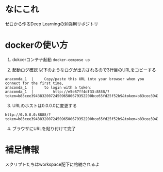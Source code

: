 # なにこれ
ゼロから作るDeep Learningの勉強用リポジトリ

# dockerの使い方

1. dokcerコンテナ起動
``` docker-compose up ```

2. 起動ログ確認
以下のようなログが出力されるので3行目のURLをコピーする
```
anaconda_1  |     Copy/paste this URL into your browser when you connect for the first time,
anaconda_1  |     to login with a token:
anaconda_1  |         http://e5e87ff4df33:8888/?token=b83cee3943832007245096500679352200bce65fd25f52b9&token=b83cee3943832007245096500679352200bce65fd25f52b9
```

3. URLのホストは0.0.0.0に変更する
```
http://0.0.0.0:8888/?token=b83cee3943832007245096500679352200bce65fd25f52b9&token=b83cee3943832007245096500679352200bce65fd25f52b9
```

4. ブラウザにURLを貼り付けて完了

# 補足情報
スクリプトたちはworkspace配下に格納されるよ
